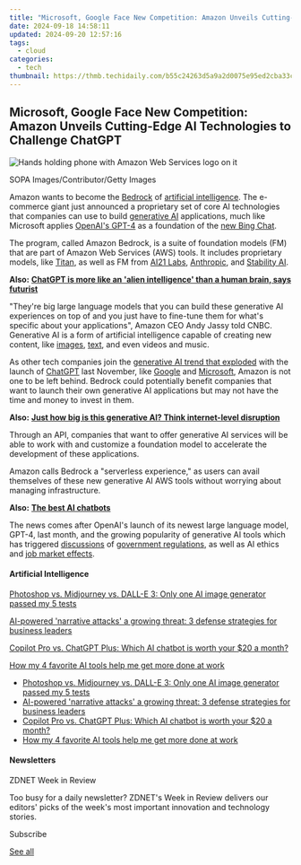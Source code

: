 ```yaml
---
title: "Microsoft, Google Face New Competition: Amazon Unveils Cutting-Edge AI Technologies to Challenge ChatGPT"
date: 2024-09-18 14:58:11
updated: 2024-09-20 12:57:16
tags:
  - cloud
categories:
  - tech
thumbnail: https://thmb.techidaily.com/b55c24263d5a9a2d0075e95ed2cba33cc134d0a45b0aad772e33e1d818e77a97.jpg
---
```


## Microsoft, Google Face New Competition: Amazon Unveils Cutting-Edge AI Technologies to Challenge ChatGPT

![Hands holding phone with Amazon Web Services logo on it](https://www.zdnet.com/a/img/resize/1b67c08dc6d699294b1fd00c45a5fb933cd03888/2023/04/14/e36e4553-0100-4b6d-9f88-df4fdeb96848/gettyimages-1243579557.jpg?auto=webp&width=1280)

SOPA Images/Contributor/Getty Images

Amazon wants to become the [Bedrock](https://buy.geni.us/Proxy.ashx?TSID=368250&GR%5FURL=https%3A%2F%2Faws.amazon.com%2Fbedrock%2F%3Ftag%3Dzd-buy-button-20%26ascsubtag%3D%5F%5FCOM%5FCLICK%5FID%5F%5F%7C963fcd1a-fd3f-43dc-aa30-c2ad51ac085a%7Cdtp&dtb=1) of [artificial intelligence](https://www.zdnet.com/article/what-is-ai-heres-everything-you-need-to-know-about-artificial-intelligence/). The e-commerce giant just announced a proprietary set of core AI technologies that companies can use to build [generative AI](https://www.zdnet.com/article/what-is-generative-ai-and-why-is-it-so-popular-heres-everything-you-need-to-know/) applications, much like Microsoft applies [OpenAI's GPT-4](https://www.zdnet.com/article/what-is-gpt-4-heres-everything-you-need-to-know/) as a foundation of the [new Bing Chat](https://www.zdnet.com/article/what-is-the-new-bing-heres-everything-you-need-to-know/). 

The program, called Amazon Bedrock, is a suite of foundation models (FM) that are part of Amazon Web Services (AWS) tools. It includes proprietary models, like [Titan](https://buy.geni.us/Proxy.ashx?TSID=368250&GR%5FURL=https%3A%2F%2Faws.amazon.com%2Fbedrock%2Ftitan%2F%3Ftag%3Dzd-buy-button-20%26ascsubtag%3D%5F%5FCOM%5FCLICK%5FID%5F%5F%7C963fcd1a-fd3f-43dc-aa30-c2ad51ac085a%7Cdtp&dtb=1), as well as FM from [AI21 Labs](https://www.ai21.com/), [Anthropic](https://www.anthropic.com/), and [Stability AI](https://stability.ai/).

**Also:** [**ChatGPT is more like an 'alien intelligence' than a human brain, says futurist**](https://www.zdnet.com/article/chatgpt-is-more-like-an-alien-intelligence-than-a-human-brain-says-futurist/)

"They're big large language models that you can build these generative AI experiences on top of and you just have to fine-tune them for what's specific about your applications", Amazon CEO Andy Jassy told CNBC. Generative AI is a form of artificial intelligence capable of creating new content, like [images](https://www.zdnet.com/article/how-to-use-bing-image-creator/), [text](https://www.zdnet.com/article/how-to-use-chatgpt-to-write-an-essay/), and even videos and music. 

As other tech companies join the [generative AI trend that exploded](https://www.zdnet.com/article/ai-projects-now-exceed-350000-according-to-stanford/) with the launch of [ChatGPT](https://www.zdnet.com/article/how-to-use-chatgpt/) last November, like [Google](https://www.zdnet.com/article/what-is-google-bard-heres-everything-you-need-to-know/) and [Microsoft](https://www.zdnet.com/article/microsoft-taps-chatgpt-to-improve-bing-and-the-edge-browser/), Amazon is not one to be left behind. Bedrock could potentially benefit companies that want to launch their own generative AI applications but may not have the time and money to invest in them. 

**Also:** [**Just how big is this generative AI? Think internet-level disruption**](https://www.zdnet.com/article/just-how-big-is-this-new-generative-ai-think-internet-level-disruption/)

Through an API, companies that want to offer generative AI services will be able to work with and customize a foundation model to accelerate the development of these applications.

Amazon calls Bedrock a "serverless experience," as users can avail themselves of these new generative AI AWS tools without worrying about managing infrastructure. 

**Also:** [**The best AI chatbots**](https://www.zdnet.com/article/best-ai-chatbot/)

The news comes after OpenAI's launch of its newest large language model, GPT-4, last month, and the growing popularity of generative AI tools which has triggered [discussions](https://www.zdnet.com/article/gates-musk-and-biden-weigh-in-on-the-ai-race-debate/) of [government regulations](https://www.zdnet.com/article/the-white-house-seeks-your-opinion-on-chatgpt-and-ai-tools-for-safety-policy/), as well as AI ethics and [job market effects](https://www.zdnet.com/article/ai-could-automate-25-of-all-jobs-heres-which-are-most-and-least-at-risk/).

#### Artificial Intelligence

[Photoshop vs. Midjourney vs. DALL-E 3: Only one AI image generator passed my 5 tests](https://www.zdnet.com/article/is-photoshops-new-text-to-image-as-good-as-midjourney-and-dall-e-we-test-it-and-see/ "Photoshop vs. Midjourney vs. DALL-E 3: Only one AI image generator passed my 5 tests")

[AI-powered 'narrative attacks' a growing threat: 3 defense strategies for business leaders](https://www.zdnet.com/article/ai-powered-narrative-attacks-a-growing-threat-3-defense-strategies-for-business-leaders/ "AI-powered 'narrative attacks' a growing threat: 3 defense strategies for business leaders")

[Copilot Pro vs. ChatGPT Plus: Which AI chatbot is worth your $20 a month?](https://www.zdnet.com/article/copilot-pro-vs-chatgpt-plus-which-is-ai-chatbot-is-worth-your-20-a-month/ "Copilot Pro vs. ChatGPT Plus: Which AI chatbot is worth your $20 a month?")

[How my 4 favorite AI tools help me get more done at work](https://www.zdnet.com/article/how-my-4-favorite-ai-tools-help-me-get-more-done-at-work/ "How my 4 favorite AI tools help me get more done at work")

* [Photoshop vs. Midjourney vs. DALL-E 3: Only one AI image generator passed my 5 tests](https://www.zdnet.com/article/is-photoshops-new-text-to-image-as-good-as-midjourney-and-dall-e-we-test-it-and-see/ "Photoshop vs. Midjourney vs. DALL-E 3: Only one AI image generator passed my 5 tests")
* [AI-powered 'narrative attacks' a growing threat: 3 defense strategies for business leaders](https://www.zdnet.com/article/ai-powered-narrative-attacks-a-growing-threat-3-defense-strategies-for-business-leaders/ "AI-powered 'narrative attacks' a growing threat: 3 defense strategies for business leaders")
* [Copilot Pro vs. ChatGPT Plus: Which AI chatbot is worth your $20 a month?](https://www.zdnet.com/article/copilot-pro-vs-chatgpt-plus-which-is-ai-chatbot-is-worth-your-20-a-month/ "Copilot Pro vs. ChatGPT Plus: Which AI chatbot is worth your $20 a month?")
* [How my 4 favorite AI tools help me get more done at work](https://www.zdnet.com/article/how-my-4-favorite-ai-tools-help-me-get-more-done-at-work/ "How my 4 favorite AI tools help me get more done at work")

#### Newsletters

ZDNET Week in Review

Too busy for a daily newsletter? ZDNET's Week in Review delivers our editors' picks of the week's most important innovation and technology stories.

 Subscribe

[See all](https://www.zdnet.com/newsletters/)

<ins class="adsbygoogle"
     style="display:block"
     data-ad-format="autorelaxed"
     data-ad-client="ca-pub-7571918770474297"
     data-ad-slot="1223367746"></ins>



<ins class="adsbygoogle"
     style="display:block"
     data-ad-client="ca-pub-7571918770474297"
     data-ad-slot="8358498916"
     data-ad-format="auto"
     data-full-width-responsive="true"></ins>
